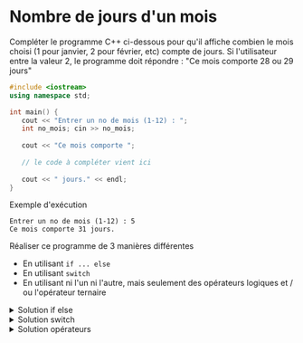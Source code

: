 # Nombre de jours d'un mois

Compléter le programme C++ ci-dessous pour qu'il affiche combien le mois choisi (1 pour janvier, 2 pour février, etc) compte de jours. Si l'utilisateur entre la valeur 2, le programme doit répondre : "Ce mois comporte 28 ou 29 jours"

~~~cpp
#include <iostream>
using namespace std;

int main() {
   cout << "Entrer un no de mois (1-12) : ";
   int no_mois; cin >> no_mois;
   
   cout << "Ce mois comporte ";
   
   // le code à compléter vient ici
   
   cout << " jours." << endl;
}
~~~

Exemple d'exécution
~~~
Entrer un no de mois (1-12) : 5
Ce mois comporte 31 jours.
~~~

Réaliser ce programme de 3 manières différentes

- En utilisant `if ... else`
- En utilisant `switch`
- En utilisant ni l'un ni l'autre, mais seulement des opérateurs logiques et / ou l'opérateur ternaire

<details>
<summary>Solution if else</summary>

~~~cpp
if ( no_mois == 2 ) {
   cout << "28 ou 29";
} else if (no_mois == 4 || no_mois == 6 || no_mois == 9 || no_mois == 11) {
   cout << "30";
} else {
   cout << "31";
} 
~~~

</details>

<details>
<summary>Solution switch</summary>

~~~cpp
switch (no_mois) {
   case 2: cout << "28 ou 29"; break;
   case 4: [[fallthrough]]; // [[fallthrough]] supprime un avertissement du compilateur
   case 6: [[fallthrough]];
   case 9: [[fallthrough]];
   case 11: cout << "30"; break;
   default: cout << "31"; break;
}
~~~

</details>

<details>
<summary>Solution opérateurs</summary>

~~~cpp
   cout << ( no_mois == 2 ? "28 ou 29" :
             no_mois == 4 ||
             no_mois == 6 ||
             no_mois == 9 ||
             no_mois == 11 ? "30" : "31"
           ); 
}
~~~

ou

~~~cpp
   cout << ( no_mois == 2 ? "28 ou 29" :
             (no_mois <= 6 && no_mois % 2 == 0) || 
             (no_mois >= 9 && no_mois % 2 != 0) ? "30" : "31"
           );
~~~

</details>
